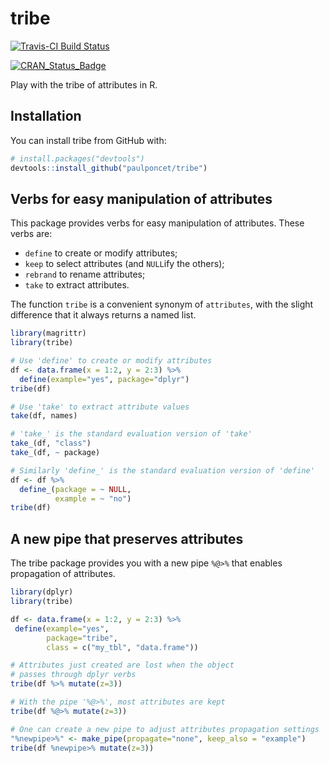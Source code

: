 # tribe

[![Travis-CI Build Status](https://travis-ci.org/paulponcet/tribe.svg?branch=master)](https://travis-ci.org/paulponcet/tribe)

[![CRAN\_Status\_Badge](http://www.r-pkg.org/badges/version/tribe)](http://cran.r-project.org/package=tribe)

Play with the tribe of attributes in R. 


## Installation

You can install tribe from GitHub with:

```R
# install.packages("devtools")
devtools::install_github("paulponcet/tribe")
```

## Verbs for easy manipulation of attributes

This package provides verbs for easy manipulation of attributes. 
These verbs are: 

  - `define` to create or modify attributes; 
  - `keep` to select attributes (and `NULL`ify the others);
  - `rebrand` to rename attributes; 
  - `take` to extract attributes. 

The function `tribe` is a convenient synonym of `attributes`, 
with the slight difference that it always returns a named list. 

```R
library(magrittr)
library(tribe)

# Use 'define' to create or modify attributes
df <- data.frame(x = 1:2, y = 2:3) %>%
  define(example="yes", package="dplyr")
tribe(df)

# Use 'take' to extract attribute values
take(df, names)

# 'take_' is the standard evaluation version of 'take'
take_(df, "class")
take_(df, ~ package)

# Similarly 'define_' is the standard evaluation version of 'define'
df <- df %>%
  define_(package = ~ NULL,
          example = ~ "no")
tribe(df)
```

## A new pipe that preserves attributes

The tribe package provides you with a new pipe `%@>%` that 
enables propagation of attributes.  

```R
library(dplyr)
library(tribe)

df <- data.frame(x = 1:2, y = 2:3) %>%
 define(example="yes",
        package="tribe", 
        class = c("my_tbl", "data.frame"))

# Attributes just created are lost when the object 
# passes through dplyr verbs
tribe(df %>% mutate(z=3))

# With the pipe '%@>%', most attributes are kept
tribe(df %@>% mutate(z=3))

# One can create a new pipe to adjust attributes propagation settings
"%newpipe>%" <- make_pipe(propagate="none", keep_also = "example")
tribe(df %newpipe>% mutate(z=3))
```

